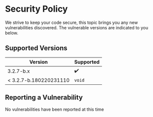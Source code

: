 # Security Policy

We strive to keep your code secure, this topic brings you any new vulnerabilities discovered.
The vulnerable versions are indicated to you below.

## Supported Versions

| Version                | Supported          |
|------------------------|--------------------|
| 3.2.7-b.x              | :heavy_check_mark: |
| < 3.2.7-b.180220231110 | `void`             |

## Reporting a Vulnerability

No vulnerabilities have been reported at this time
